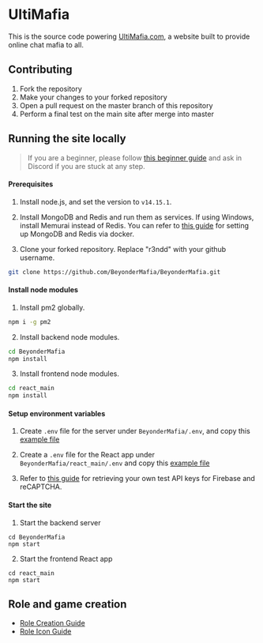 # UltiMafia 
This is the source code powering [UltiMafia.com](https://ultimafia.com), a website built to provide online chat mafia to all.

## Contributing
1. Fork the repository
2. Make your changes to your forked repository
3. Open a pull request on the master branch of this repository
4. Perform a final test on the main site after merge into master


## Running the site locally

> If you are a beginner, please follow [this beginner guide](/docs/setup-beginner-guide.md) and ask in Discord if you are stuck at any step.

#### Prerequisites

1. Install node.js, and set the version to `v14.15.1`.

2. Install MongoDB and Redis and run them as services. If using Windows, install Memurai instead of Redis. You can refer to [this guide](/docs/setup-mongo-redis-docker.md) for setting up MongoDB and Redis via docker.

3. Clone your forked repository. Replace "r3ndd" with your github username.

```bash
git clone https://github.com/BeyonderMafia/BeyonderMafia.git
```

#### Install node modules

1. Install pm2 globally.

```bash
npm i -g pm2
```

2. Install backend node modules.

```bash
cd BeyonderMafia
npm install
```

3. Install frontend node modules.
```bash
cd react_main
npm install
```

#### Setup environment variables

1. Create `.env` file for the server under `BeyonderMafia/.env`, and copy this [example file](/docs/server_env)

2. Create a `.env` file for the React app under `BeyonderMafia/react_main/.env` and copy this [example file](/docs/client_env)

3. Refer to [this guide](/docs/setup-dependencies.md) for retrieving your own test API keys for Firebase and reCAPTCHA.

#### Start the site

1. Start the backend server
```
cd BeyonderMafia
npm start
```

2. Start the frontend React app
```
cd react_main
npm start
```

## Role and game creation

- [Role Creation Guide](/docs/guide-role-creation.md)
- [Role Icon Guide](/docs/guide-role-icons.md)
